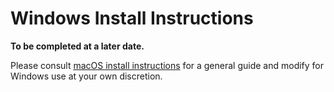 # Windows Install Instructions

**To be completed at a later date.**

Please consult [macOS install instructions](macOSInstall.md) for a general guide and modify for Windows use at your own discretion.
